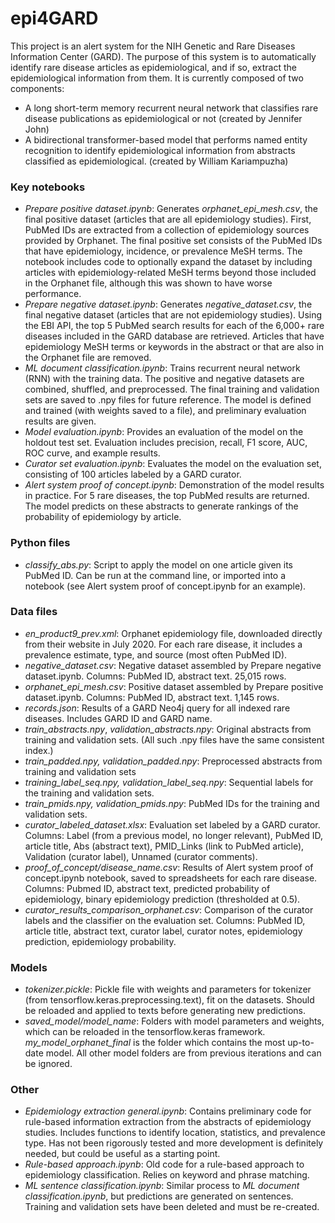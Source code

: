 # epi4GARD

This project is an alert system for the NIH Genetic and Rare Diseases Information Center (GARD). The purpose of this system is to automatically identify rare disease articles as epidemiological, and if so, extract the epidemiological information from them. It is currently composed of two components:
 - A long short-term memory recurrent neural network that classifies rare disease publications as epidemiological or not (created by Jennifer John)
 - A bidirectional transformer-based model that performs named entity recognition to identify epidemiological information from abstracts classified as epidemiological. (created by William Kariampuzha)
### Key notebooks
- *Prepare positive dataset.ipynb*: Generates *orphanet_epi_mesh.csv*, the final positive dataset (articles that are all epidemiology studies). First, PubMed IDs are extracted from a collection of epidemiology sources provided by Orphanet. The final positive set consists of the PubMed IDs that have epidemiology, incidence, or prevalence MeSH terms. The notebook includes code to optionally expand the dataset by including articles with epidemiology-related MeSH terms beyond those included in the Orphanet file, although this was shown to have worse performance.
- *Prepare negative dataset.ipynb*: Generates *negative_dataset.csv*, the final negative dataset (articles that are not epidemiology studies). Using the EBI API, the top 5 PubMed search results for each of the 6,000+ rare diseases included in the GARD database are retrieved. Articles that have epidemiology MeSH terms or keywords in the abstract or that are also in the Orphanet file are removed.
- *ML document classification.ipynb*: Trains recurrent neural network (RNN) with the training data. The positive and negative datasets are combined, shuffled, and preprocessed. The final training and validation sets are saved to .npy files for future reference. The model is defined and trained (with weights saved to a file), and preliminary evaluation results are given.
- *Model evaluation.ipynb*: Provides an evaluation of the model on the holdout test set. Evaluation includes precision, recall, F1 score, AUC, ROC curve, and example results.
- *Curator set evaluation.ipynb*: Evaluates the model on the evaluation set, consisting of 100 articles labeled by a GARD curator. 
- *Alert system proof of concept.ipynb*: Demonstration of the model results in practice. For 5 rare diseases, the top PubMed results are returned. The model predicts on these abstracts to generate rankings of the probability of epidemiology by article.

### Python files
- *classify_abs.py*: Script to apply the model on one article given its PubMed ID. Can be run at the command line, or imported into a notebook (see Alert system proof of concept.ipynb for an example).

### Data files
- *en_product9_prev.xml*: Orphanet epidemiology file, downloaded directly from their website in July 2020. For each rare disease, it includes a prevalence estimate, type, and source (most often PubMed ID).
- *negative_dataset.csv*: Negative dataset assembled by Prepare negative dataset.ipynb. Columns: PubMed ID, abstract text. 25,015 rows.
- *orphanet_epi_mesh.csv*: Positive dataset assembled by Prepare positive dataset.ipynb. Columns: PubMed ID, abstract text. 1,145 rows.
- *records.json*: Results of a GARD Neo4j query for all indexed rare diseases. Includes GARD ID and GARD name.
- *train_abstracts.npy*, *validation_abstracts.npy*: Original abstracts from training and validation sets. (All such .npy files have the same consistent index.)
- *train_padded.npy, validation_padded.npy*: Preprocessed abstracts from training and validation sets
- *training_label_seq.npy, validation_label_seq.npy*: Sequential labels for the training and validation sets.
- *train_pmids.npy, validation_pmids.npy*: PubMed IDs for the training and validation sets.
- *curator_labeled_dataset.xlsx*: Evaluation set labeled by a GARD curator. Columns: Label (from a previous model, no longer relevant), PubMed ID, article title, Abs (abstract text), PMID_Links (link to PubMed article), Validation (curator label), Unnamed (curator comments).
- *proof_of_concept/disease_name.csv*: Results of Alert system proof of concept.ipynb notebook, saved to spreadsheets for each rare disease. Columns: Pubmed ID, abstract text, predicted probability of epidemiology, binary epidemiology prediction (thresholded at 0.5).
- *curator_results_comparison_orphanet.csv*: Comparison of the curator labels and the classifier on the evaluation set. Columns: PubMed ID, article title, abstract text, curator label, curator notes, epidemiology prediction, epidemiology probability.

### Models
- *tokenizer.pickle*: Pickle file with weights and parameters for tokenizer (from tensorflow.keras.preprocessing.text), fit on the datasets. Should be reloaded and applied to texts before generating new predictions.
- *saved_model/model_name*: Folders with model parameters and weights, which can be reloaded in the tensorflow.keras framework. *my_model_orphanet_final* is the folder which contains the most up-to-date model. All other model folders are from previous iterations and can be ignored.

### Other
- *Epidemiology extraction general.ipynb*: Contains preliminary code for rule-based information extraction from the abstracts of epidemiology studies. Includes functions to identify location, statistics, and prevalence type. Has not been rigorously tested and more development is definitely needed, but could be useful as a starting point.
- *Rule-based approach.ipynb*: Old code for a rule-based approach to epidemiology classification. Relies on keyword and phrase matching.
- *ML sentence classification.ipynb*: Similar process to *ML document classification.ipynb*, but predictions are generated on sentences. Training and validation sets have been deleted and must be re-created.
